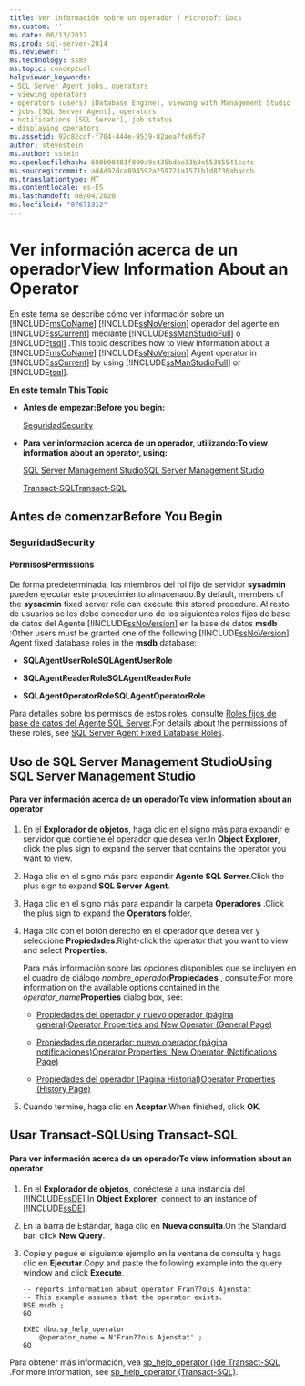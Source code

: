 ```yaml
---
title: Ver información sobre un operador | Microsoft Docs
ms.custom: ''
ms.date: 06/13/2017
ms.prod: sql-server-2014
ms.reviewer: ''
ms.technology: ssms
ms.topic: conceptual
helpviewer_keywords:
- SQL Server Agent jobs, operators
- viewing operators
- operators (users) [Database Engine], viewing with Management Studio
- jobs [SQL Server Agent], operators
- notifications [SQL Server], job status
- displaying operators
ms.assetid: 92c82cdf-f704-444e-9539-82aea7fe6fb7
author: stevestein
ms.author: sstein
ms.openlocfilehash: 680b90401f800a9c435bdae33b8e55385541cc4c
ms.sourcegitcommit: ad4d92dce894592a259721a1571b1d8736abacdb
ms.translationtype: MT
ms.contentlocale: es-ES
ms.lasthandoff: 08/04/2020
ms.locfileid: "87671312"
---
```

# <a name="view-information-about-an-operator"></a><span data-ttu-id="996b9-102">Ver información acerca de un operador</span><span class="sxs-lookup"><span data-stu-id="996b9-102">View Information About an Operator</span></span>
  <span data-ttu-id="996b9-103">En este tema se describe cómo ver información sobre un [!INCLUDE[msCoName](../../includes/msconame-md.md)] [!INCLUDE[ssNoVersion](../../includes/ssnoversion-md.md)] operador del agente en [!INCLUDE[ssCurrent](../../includes/sscurrent-md.md)] mediante [!INCLUDE[ssManStudioFull](../../includes/ssmanstudiofull-md.md)] o [!INCLUDE[tsql](../../includes/tsql-md.md)] .</span><span class="sxs-lookup"><span data-stu-id="996b9-103">This topic describes how to view information about a [!INCLUDE[msCoName](../../includes/msconame-md.md)] [!INCLUDE[ssNoVersion](../../includes/ssnoversion-md.md)] Agent operator in [!INCLUDE[ssCurrent](../../includes/sscurrent-md.md)] by using [!INCLUDE[ssManStudioFull](../../includes/ssmanstudiofull-md.md)] or [!INCLUDE[tsql](../../includes/tsql-md.md)].</span></span>  
  
 <span data-ttu-id="996b9-104">**En este tema**</span><span class="sxs-lookup"><span data-stu-id="996b9-104">**In This Topic**</span></span>  
  
-   <span data-ttu-id="996b9-105">**Antes de empezar:**</span><span class="sxs-lookup"><span data-stu-id="996b9-105">**Before you begin:**</span></span>  
  
     [<span data-ttu-id="996b9-106">Seguridad</span><span class="sxs-lookup"><span data-stu-id="996b9-106">Security</span></span>](#Security)  
  
-   <span data-ttu-id="996b9-107">**Para ver información acerca de un operador, utilizando:**</span><span class="sxs-lookup"><span data-stu-id="996b9-107">**To view information about an operator, using:**</span></span>  
  
     [<span data-ttu-id="996b9-108">SQL Server Management Studio</span><span class="sxs-lookup"><span data-stu-id="996b9-108">SQL Server Management Studio</span></span>](#SSMSProcedure)  
  
     [<span data-ttu-id="996b9-109">Transact-SQL</span><span class="sxs-lookup"><span data-stu-id="996b9-109">Transact-SQL</span></span>](#TsqlProcedure)  
  
##  <a name="before-you-begin"></a><a name="BeforeYouBegin"></a> <span data-ttu-id="996b9-110">Antes de comenzar</span><span class="sxs-lookup"><span data-stu-id="996b9-110">Before You Begin</span></span>  
  
###  <a name="security"></a><a name="Security"></a> <span data-ttu-id="996b9-111">Seguridad</span><span class="sxs-lookup"><span data-stu-id="996b9-111">Security</span></span>  
  
####  <a name="permissions"></a><a name="Permissions"></a> <span data-ttu-id="996b9-112">Permisos</span><span class="sxs-lookup"><span data-stu-id="996b9-112">Permissions</span></span>  
 <span data-ttu-id="996b9-113">De forma predeterminada, los miembros del rol fijo de servidor **sysadmin** pueden ejecutar este procedimiento almacenado.</span><span class="sxs-lookup"><span data-stu-id="996b9-113">By default, members of the **sysadmin** fixed server role can execute this stored procedure.</span></span> <span data-ttu-id="996b9-114">Al resto de usuarios se les debe conceder uno de los siguientes roles fijos de base de datos del Agente [!INCLUDE[ssNoVersion](../../includes/ssnoversion-md.md)] en la base de datos **msdb** :</span><span class="sxs-lookup"><span data-stu-id="996b9-114">Other users must be granted one of the following [!INCLUDE[ssNoVersion](../../includes/ssnoversion-md.md)] Agent fixed database roles in the **msdb** database:</span></span>  
  
-   <span data-ttu-id="996b9-115">**SQLAgentUserRole**</span><span class="sxs-lookup"><span data-stu-id="996b9-115">**SQLAgentUserRole**</span></span>  
  
-   <span data-ttu-id="996b9-116">**SQLAgentReaderRole**</span><span class="sxs-lookup"><span data-stu-id="996b9-116">**SQLAgentReaderRole**</span></span>  
  
-   <span data-ttu-id="996b9-117">**SQLAgentOperatorRole**</span><span class="sxs-lookup"><span data-stu-id="996b9-117">**SQLAgentOperatorRole**</span></span>  
  
 <span data-ttu-id="996b9-118">Para detalles sobre los permisos de estos roles, consulte [Roles fijos de base de datos del Agente SQL Server](sql-server-agent-fixed-database-roles.md).</span><span class="sxs-lookup"><span data-stu-id="996b9-118">For details about the permissions of these roles, see [SQL Server Agent Fixed Database Roles](sql-server-agent-fixed-database-roles.md).</span></span>  
  
##  <a name="using-sql-server-management-studio"></a><a name="SSMSProcedure"></a> <span data-ttu-id="996b9-119">Uso de SQL Server Management Studio</span><span class="sxs-lookup"><span data-stu-id="996b9-119">Using SQL Server Management Studio</span></span>  
  
#### <a name="to-view-information-about-an-operator"></a><span data-ttu-id="996b9-120">Para ver información acerca de un operador</span><span class="sxs-lookup"><span data-stu-id="996b9-120">To view information about an operator</span></span>  
  
1.  <span data-ttu-id="996b9-121">En el **Explorador de objetos**, haga clic en el signo más para expandir el servidor que contiene el operador que desea ver.</span><span class="sxs-lookup"><span data-stu-id="996b9-121">In **Object Explorer**, click the plus sign to expand the server that contains the operator you want to view.</span></span>  
  
2.  <span data-ttu-id="996b9-122">Haga clic en el signo más para expandir **Agente SQL Server**.</span><span class="sxs-lookup"><span data-stu-id="996b9-122">Click the plus sign to expand **SQL Server Agent**.</span></span>  
  
3.  <span data-ttu-id="996b9-123">Haga clic en el signo más para expandir la carpeta **Operadores** .</span><span class="sxs-lookup"><span data-stu-id="996b9-123">Click the plus sign to expand the **Operators** folder.</span></span>  
  
4.  <span data-ttu-id="996b9-124">Haga clic con el botón derecho en el operador que desea ver y seleccione **Propiedades**.</span><span class="sxs-lookup"><span data-stu-id="996b9-124">Right-click the operator that you want to view and select **Properties**.</span></span>  
  
     <span data-ttu-id="996b9-125">Para más información sobre las opciones disponibles que se incluyen en el cuadro de diálogo _nombre_operador_**Propiedades** , consulte:</span><span class="sxs-lookup"><span data-stu-id="996b9-125">For more information on the available options contained in the _operator_name_**Properties** dialog box, see:</span></span>  
  
    -   [<span data-ttu-id="996b9-126">Propiedades del operador y nuevo operador &#40;página general&#41;</span><span class="sxs-lookup"><span data-stu-id="996b9-126">Operator Properties and New Operator &#40;General Page&#41;</span></span>](../../integration-services/general-page-of-integration-services-designers-options.md)  
  
    -   [<span data-ttu-id="996b9-127">Propiedades de operador: nuevo operador &#40;página notificaciones&#41;</span><span class="sxs-lookup"><span data-stu-id="996b9-127">Operator Properties: New Operator &#40;Notifications Page&#41;</span></span>](operator-properties-new-operator-notifications-page.md)  
  
    -   [<span data-ttu-id="996b9-128">Propiedades del operador &#40;Página Historial&#41;</span><span class="sxs-lookup"><span data-stu-id="996b9-128">Operator Properties &#40;History Page&#41;</span></span>](operator-properties-history-page.md)  
  
5.  <span data-ttu-id="996b9-129">Cuando termine, haga clic en **Aceptar**.</span><span class="sxs-lookup"><span data-stu-id="996b9-129">When finished, click **OK**.</span></span>  
  
##  <a name="using-transact-sql"></a><a name="TsqlProcedure"></a> <span data-ttu-id="996b9-130">Usar Transact-SQL</span><span class="sxs-lookup"><span data-stu-id="996b9-130">Using Transact-SQL</span></span>  
  
#### <a name="to-view-information-about-an-operator"></a><span data-ttu-id="996b9-131">Para ver información acerca de un operador</span><span class="sxs-lookup"><span data-stu-id="996b9-131">To view information about an operator</span></span>  
  
1.  <span data-ttu-id="996b9-132">En el **Explorador de objetos**, conéctese a una instancia del [!INCLUDE[ssDE](../../includes/ssde-md.md)].</span><span class="sxs-lookup"><span data-stu-id="996b9-132">In **Object Explorer**, connect to an instance of [!INCLUDE[ssDE](../../includes/ssde-md.md)].</span></span>  
  
2.  <span data-ttu-id="996b9-133">En la barra de Estándar, haga clic en **Nueva consulta**.</span><span class="sxs-lookup"><span data-stu-id="996b9-133">On the Standard bar, click **New Query**.</span></span>  
  
3.  <span data-ttu-id="996b9-134">Copie y pegue el siguiente ejemplo en la ventana de consulta y haga clic en **Ejecutar**.</span><span class="sxs-lookup"><span data-stu-id="996b9-134">Copy and paste the following example into the query window and click **Execute**.</span></span>  
  
    ```  
    -- reports information about operator Fran??ois Ajenstat   
    -- This example assumes that the operator exists.  
    USE msdb ;  
    GO  
  
    EXEC dbo.sp_help_operator  
        @operator_name = N'Fran??ois Ajenstat' ;  
    GO  
    ```  
  
 <span data-ttu-id="996b9-135">Para obtener más información, vea [sp_help_operator &#40;&#41;de Transact-SQL ](/sql/relational-databases/system-stored-procedures/sp-help-operator-transact-sql).</span><span class="sxs-lookup"><span data-stu-id="996b9-135">For more information, see [sp_help_operator &#40;Transact-SQL&#41;](/sql/relational-databases/system-stored-procedures/sp-help-operator-transact-sql).</span></span>  
  
  
